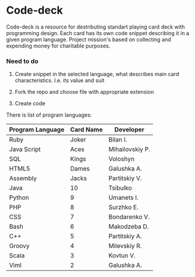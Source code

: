 # Code-deck

Code-deck is a resource for destributing standart playing card deck with programming design.
Each card has its own code snippet describing it in a given program language.
Project mission's based on collecting and expending money for charitable purposes.  

### Need to do

1. Create snippet in the selected language, what describes main card characteristics. 
I.e. its value and suit

2. Fork the repo and choose file with appropriate extension

3. Create code



There is list of program languages:

| Program Language | Card Name | Developer |
|-------------------------------|-------------------|----------------------|
| Ruby | Joker | Bilan I. |
| Java Script | Aces | Mihailovskiy P.  |
| SQL | Kings | Voloshyn | 
| HTML5 | Dames | Galushka A.  |
| Assembly | Jacks | Partitskiy V.  |
| Java | 10 | Tsibulko |
| Python | 9 | Umanets I.  |
| PHP | 8 | Surzhko E.  |
| CSS | 7 | Bondarenko V. |
| Bash | 6 | Makodzeba D.  |
| C++ | 5 | Partitskiy A.  |
| Groovy | 4 | Milevskiy R. |
| Scala | 3 | Kovtun V. |
| Viml | 2 | Galushka A.|








